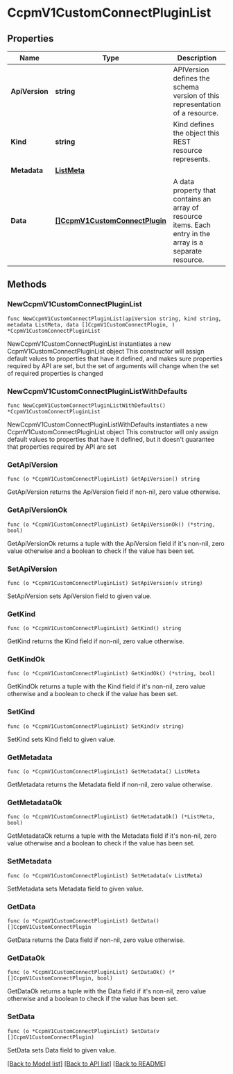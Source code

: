 # CcpmV1CustomConnectPluginList

## Properties

Name | Type | Description | Notes
------------ | ------------- | ------------- | -------------
**ApiVersion** | **string** | APIVersion defines the schema version of this representation of a resource. | [readonly] 
**Kind** | **string** | Kind defines the object this REST resource represents. | [readonly] 
**Metadata** | [**ListMeta**](ListMeta.md) |  | 
**Data** | [**[]CcpmV1CustomConnectPlugin**](CcpmV1CustomConnectPlugin.md) | A data property that contains an array of resource items. Each entry in the array is a separate resource. | 

## Methods

### NewCcpmV1CustomConnectPluginList

`func NewCcpmV1CustomConnectPluginList(apiVersion string, kind string, metadata ListMeta, data []CcpmV1CustomConnectPlugin, ) *CcpmV1CustomConnectPluginList`

NewCcpmV1CustomConnectPluginList instantiates a new CcpmV1CustomConnectPluginList object
This constructor will assign default values to properties that have it defined,
and makes sure properties required by API are set, but the set of arguments
will change when the set of required properties is changed

### NewCcpmV1CustomConnectPluginListWithDefaults

`func NewCcpmV1CustomConnectPluginListWithDefaults() *CcpmV1CustomConnectPluginList`

NewCcpmV1CustomConnectPluginListWithDefaults instantiates a new CcpmV1CustomConnectPluginList object
This constructor will only assign default values to properties that have it defined,
but it doesn't guarantee that properties required by API are set

### GetApiVersion

`func (o *CcpmV1CustomConnectPluginList) GetApiVersion() string`

GetApiVersion returns the ApiVersion field if non-nil, zero value otherwise.

### GetApiVersionOk

`func (o *CcpmV1CustomConnectPluginList) GetApiVersionOk() (*string, bool)`

GetApiVersionOk returns a tuple with the ApiVersion field if it's non-nil, zero value otherwise
and a boolean to check if the value has been set.

### SetApiVersion

`func (o *CcpmV1CustomConnectPluginList) SetApiVersion(v string)`

SetApiVersion sets ApiVersion field to given value.


### GetKind

`func (o *CcpmV1CustomConnectPluginList) GetKind() string`

GetKind returns the Kind field if non-nil, zero value otherwise.

### GetKindOk

`func (o *CcpmV1CustomConnectPluginList) GetKindOk() (*string, bool)`

GetKindOk returns a tuple with the Kind field if it's non-nil, zero value otherwise
and a boolean to check if the value has been set.

### SetKind

`func (o *CcpmV1CustomConnectPluginList) SetKind(v string)`

SetKind sets Kind field to given value.


### GetMetadata

`func (o *CcpmV1CustomConnectPluginList) GetMetadata() ListMeta`

GetMetadata returns the Metadata field if non-nil, zero value otherwise.

### GetMetadataOk

`func (o *CcpmV1CustomConnectPluginList) GetMetadataOk() (*ListMeta, bool)`

GetMetadataOk returns a tuple with the Metadata field if it's non-nil, zero value otherwise
and a boolean to check if the value has been set.

### SetMetadata

`func (o *CcpmV1CustomConnectPluginList) SetMetadata(v ListMeta)`

SetMetadata sets Metadata field to given value.


### GetData

`func (o *CcpmV1CustomConnectPluginList) GetData() []CcpmV1CustomConnectPlugin`

GetData returns the Data field if non-nil, zero value otherwise.

### GetDataOk

`func (o *CcpmV1CustomConnectPluginList) GetDataOk() (*[]CcpmV1CustomConnectPlugin, bool)`

GetDataOk returns a tuple with the Data field if it's non-nil, zero value otherwise
and a boolean to check if the value has been set.

### SetData

`func (o *CcpmV1CustomConnectPluginList) SetData(v []CcpmV1CustomConnectPlugin)`

SetData sets Data field to given value.



[[Back to Model list]](../README.md#documentation-for-models) [[Back to API list]](../README.md#documentation-for-api-endpoints) [[Back to README]](../README.md)


